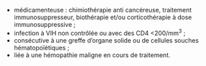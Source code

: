 * médicamenteuse : chimiothérapie anti cancéreuse, traitement immunosuppresseur, biothérapie et/ou corticothérapie à dose immunosuppressive ;
* infection à VIH non contrôlée ou avec des CD4 <200/mm<sup>3</sup> ;
* consécutive à une greffe d’organe solide ou de cellules souches hématopoïétiques ;
* liée à une hémopathie maligne en cours de traitement.
